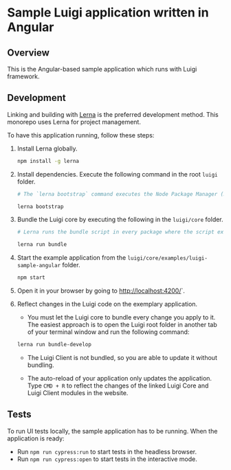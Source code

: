 # Sample Luigi application written in Angular

## Overview

This is the Angular-based sample application which runs with Luigi framework.

## Development

Linking and building with [Lerna](https://lernajs.io/) is the preferred development method. This monorepo uses Lerna for project management. 

To have this application running, follow these steps:

1. Install Lerna globally.
    ```bash
    npm install -g lerna
    ```

2. Install dependencies. Execute the following command in the root `luigi` folder.
    ```bash
    # The `lerna bootstrap` command executes the Node Package Manager (NPM) installation and links cross-dependencies.

    lerna bootstrap
    ```

3. Bundle the Luigi core by executing the following in the `luigi/core` folder.
    ```bash
    # Lerna runs the bundle script in every package where the script exists.

    lerna run bundle
    ```

4. Start the example application from the `luigi/core/examples/luigi-sample-angular` folder.
    ```bash
    npm start
    ```

5. Open it in your browser by going to [http://localhost:4200/](http://localhost:4200/)`.

6. Reflect changes in the Luigi code on the exemplary application.

    - You must let the Luigi core to bundle every change you apply to it. The easiest approach is to open the Luigi root folder in another tab of your terminal window and run the following command: 
    ```bash    
    lerna run bundle-develop
    ```
    - The Luigi Client is not bundled, so you are able to update it without bundling.
    
    - The auto-reload of your application only updates the application. Type `CMD + R` to reflect the changes of the linked Luigi Core and Luigi Client modules in the website.


## Tests

To run UI tests locally, the sample application has to be running. When the application is ready:

- Run `npm run cypress:run` to start tests in the headless browser.
- Run `npm run cypress:open` to start tests in the interactive mode.
<!-- ## Run server
* Using Angular CLI (standard): `npm run start`

> If you want to enable path routing instead of hash, run the app without Angular CLI.

* Without Angular CLI: `npm run startWebpack`


## Use OpenID Connect

For running OpenID Connect (OIDC) locally, for example with DEX, follow these steps:

1. Run your app locally
2. Add `127.0.0.1 your.address` to `/etc/hosts` 
3. Set __Luigi.config.auth.use__ to `openIdConnect`
4. Run using `npm run start -- --host your.address`
5. Open [your.address:4200](http://your.address:4200) -->
